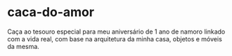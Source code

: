 # caca-do-amor
 Caça ao tesouro especial para meu aniversário de 1 ano de namoro linkado com a vida real, com base na arquitetura da minha casa, objetos e móveis da mesma.
